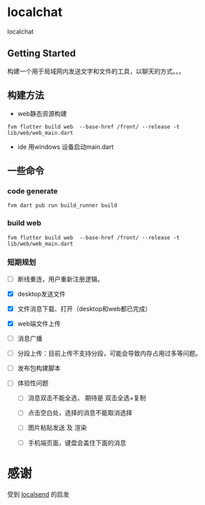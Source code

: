 # localchat

localchat

## Getting Started

构建一个用于局域网内发送文字和文件的工具，以聊天的方式。。。

## 构建方法

* web静态资源构建 
```shell
fvm flutter build web  --base-href /front/ --release -t lib/web/web_main.dart
```

* ide 用windows 设备启动main.dart

## 一些命令
### code generate
```shell
fvm dart pub run build_runner build
```

### build web
```shell
fvm flutter build web  --base-href /front/ --release -t lib/web/web_main.dart
```

### 短期规划
* [ ] 断线重连，用户重新注册逻辑。

* [x] desktop发送文件
* [x] 文件消息下载、打开（desktop和web都已完成）
* [x] web端文件上传
* [ ] 消息广播
* [ ] 分段上传：目前上传不支持分段，可能会导致内存占用过多等问题。
* [ ] 发布包构建脚本
* [ ] 体验性问题
  * [ ] 消息双击不能全选， 期待是 双击全选+复制
  * [ ] 点击空白处，选择的消息不能取消选择
  * [ ] 图片粘贴发送 及 渲染
  * [ ] 手机端页面，键盘会盖住下面的消息
  


# 感谢
受到 [localsend](https://github.com/localsend/localsend) 的启发

